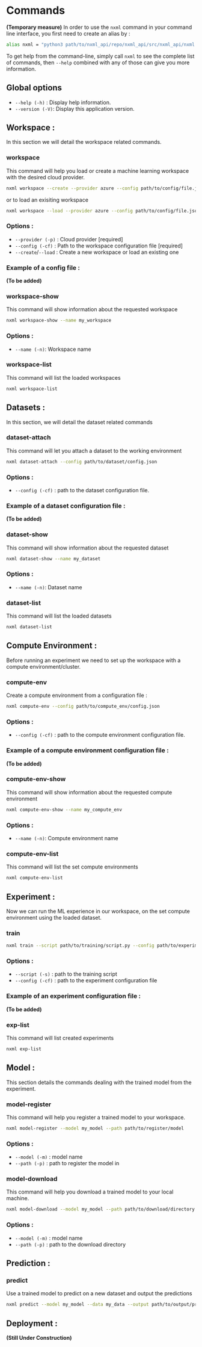 
# Commands
**(Temporary measure)** In order to use the `nxml` command in your command line interface, you first need to create an alias by :
```bash
alias nxml = "python3 path/to/nxml_api/repo/nxml_api/src/nxml_api/nxml.py"
```
To get help from the command-line, simply call `nxml` to see the complete list of commands,
then `--help` combined with any of those can give you more information.

## Global options

* `--help (-h)` : Display help information.
* `--version (-V)`: Display this application version.

## Workspace : 
In this section we will detail the workspace related commands.

### workspace 
This command will help you load or create a machine learning workspace with the desired cloud provider.
```bash
nxml workspace --create --provider azure --config path/to/config/file.json
```
or to load an exisiting workspace
```bash
nxml workspace --load --provider azure --config path/to/config/file.json
```
### Options : 
* `--provider (-p)` : Cloud provider  [required]
* `--config (-cf)` : Path to the workspace configuration file  [required]
* `--create`/`--load` : Create a new workspace or load an existing one
 
### Example of a config file :
**(To be added)**

### workspace-show
This command will show information about the requested workspace
```bash
nxml workspace-show --name my_workspace
```

### Options :
* `--name (-n)`: Workspace name

### workspace-list 
This command will list the loaded workspaces 
```bash
nxml workspace-list
```

## Datasets : 
In this section, we will detail the dataset related commands

### dataset-attach 
This command will let you attach a dataset to the working environment
```bash
nxml dataset-attach --config path/to/dataset/config.json
```

### Options :
* `--config (-cf)` : path to the dataset configuration file.

### Example of a dataset configuration file :
**(To be added)**

### dataset-show
This command will show information about the requested dataset
```bash
nxml dataset-show --name my_dataset
```

### Options :
* `--name (-n)`: Dataset name

### dataset-list 
This command will list the loaded datasets 
```bash
nxml dataset-list
```

## Compute Environment :
Before running an experiment we need to set up the workspace with a compute environment/cluster.

### compute-env
Create a compute environment from a configuration file :
```bash
nxml compute-env --config path/to/compute_env/config.json
```

### Options :
* `--config (-cf)` : path to the compute environment configuration file.

### Example of a compute environment configuration file :
**(To be added)**

### compute-env-show
This command will show information about the requested compute environment
```bash
nxml compute-env-show --name my_compute_env
```

### Options :
* `--name (-n)`: Compute environment name

### compute-env-list 
This command will list the set compute environments 
```bash
nxml compute-env-list
```

## Experiment :
Now we can run the ML experience in our workspace, on the set compute environment using the loaded dataset.

### train
```bash
nxml train --script path/to/training/script.py --config path/to/experiment/config.json
```
### Options :
* `--script (-s)` : path to the training script
* `--config (-cf)` : path to the experiment configuration file

### Example of an experiment configuration file :
**(To be added)**

### exp-list 
This command will list created experiments
```bash
nxml exp-list
```

## Model :
This section details the commands dealing with the trained model from the experiment.

### model-register 
This command will help you register a trained model to your workspace.
```bash
nxml model-register --model my_model --path path/to/register/model
```
### Options :
* `--model (-m)` : model name
* `--path (-p)` : path to register the model in 

### model-download
This command will help you download a trained model to your local machine.
```bash
nxml model-download --model my_model --path path/to/download/directory
```
### Options :
* `--model (-m)` : model name
* `--path (-p)` : path to the download directory

## Prediction :

### predict 
Use a trained model to predict on a new dataset and output the predictions
```bash
nxml predict --model my_model --data my_data --output path/to/output/predictions
```

## Deployment :
**(Still Under Construction)**

